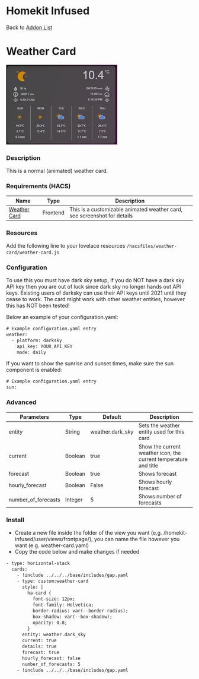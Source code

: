# Homekit Infused

Back to [Addon List](../addon_list.md)

# Weather Card
![Homekit Infused](../images/weather-card.png)

### Description
This is a normal (animated) weather card.

### Requirements (HACS)

| Name | Type  | Description |
|----------------------------------|-------------|---------------------------------------------------------------------------------------------------------------------------------------------------------------------------------------------------------|
| [Weather Card](https://github.com/bramkragten/weather-card) | Frontend | This is a customizable animated weather card, see screenshot for details |

### Resources
Add the following line to your lovelace resources 
```/hacsfiles/weather-card/weather-card.js```

### Configuration
To use this you must have dark sky setup, If you do NOT have a dark sky API key then you are out of luck since dark sky no longer hands out API keys. Existing users of darksky can use their API keys until 2021 until they cease to work. The card might work with other weather entities, however this has NOT been tested!

Below an example of your configuration.yaml:
```
# Example configuration.yaml entry
weather:
  - platform: darksky
    api_key: YOUR_API_KEY
    mode: daily
```
If you want to show the sunrise and sunset times, make sure the sun component is enabled:
```
# Example configuration.yaml entry
sun:
```

### Advanced

| Parameters | Type | Default | Description |
|----------------------------------|-------------|----------------------------------|----------------------------------------------------------------------------------------------------------------------------------------------------------------------|
| entity | String | weather.dark_sky | Sets the weather entity used for this card |
| current | Boolean | true | Show the current weather icon, the current temperature and title |
| forecast | Boolean | true | Shows forecast |
| hourly_forecast | Boolean | False | Shows hourly forecast |
| number_of_forecasts | Integer | 5 | Shows number of forecasts |


### Install
- Create a new file inside the folder of the view you want (e.g. /homekit-infused/user/views/frontpage/), you can name the file however you want (e.g. weather-card.yaml)
- Copy the code below and make changes if needed

```
- type: horizontal-stack
  cards:
    - !include ../../../base/includes/gap.yaml
    - type: custom:weather-card
      style: |
        ha-card {
          font-size: 12px;
          font-family: Helvetica;
          border-radius: var(--border-radius);
          box-shadow: var(--box-shadow);
          opacity: 0.8;
        }
      entity: weather.dark_sky
      current: true
      details: true
      forecast: true
      hourly_forecast: false
      number_of_forecasts: 5
    - !include ../../../base/includes/gap.yaml
```

